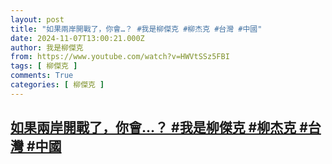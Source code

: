```yaml
---
layout: post
title: "如果兩岸開戰了，你會…？ #我是柳傑克 #柳杰克 #台灣 #中國"
date: 2024-11-07T13:00:21.000Z
author: 我是柳傑克
from: https://www.youtube.com/watch?v=HWVtSSz5FBI
tags: [ 柳傑克 ]
comments: True
categories: [ 柳傑克 ]
---
```

<!--1730984421000-->
[如果兩岸開戰了，你會…？ #我是柳傑克 #柳杰克 #台灣 #中國](https://www.youtube.com/watch?v=HWVtSSz5FBI)
------

<div>

</div>
